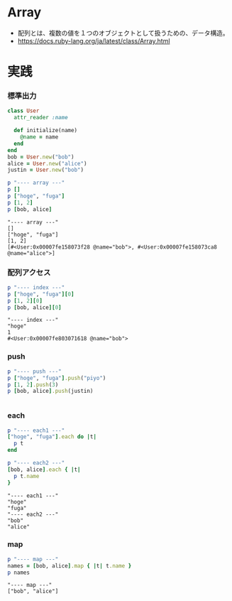 # Array
- 配列とは、複数の値を１つのオブジェクトとして扱うための、データ構造。
- https://docs.ruby-lang.org/ja/latest/class/Array.html

# 実践
### 標準出力
```ruby
class User
  attr_reader :name

  def initialize(name)
    @name = name
  end
end
bob = User.new("bob")
alice = User.new("alice")
justin = User.new("bob")

p "---- array ---"
p []
p ["hoge", "fuga"]
p [1, 2]
p [bob, alice]
```
```
"---- array ---"
[]
["hoge", "fuga"]
[1, 2]
[#<User:0x00007fe158073f28 @name="bob">, #<User:0x00007fe158073ca8 @name="alice">]
```

### 配列アクセス
```ruby
p "---- index ---"
p ["hoge", "fuga"][0]
p [1, 2][0]
p [bob, alice][0]
```
```
"---- index ---"
"hoge"
1
#<User:0x00007fe803071618 @name="bob">
```

### push
```ruby
p "---- push ---"
p ["hoge", "fuga"].push("piyo")
p [1, 2].push(3)
p [bob, alice].push(justin)
```
```

```


### each
```ruby
p "---- each1 ---"
["hoge", "fuga"].each do |t|
  p t
end

p "---- each2 ---"
[bob, alice].each { |t|
  p t.name
}
```
```
"---- each1 ---"
"hoge"
"fuga"
"---- each2 ---"
"bob"
"alice"
```

### map
```ruby
p "---- map ---"
names = [bob, alice].map { |t| t.name }
p names
```
```
"---- map ---"
["bob", "alice"]
```
